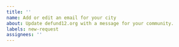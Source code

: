 ```yaml
---
title: ''
name: Add or edit an email for your city
about: Update defund12.org with a message for your community.
labels: new-request
assignees: ''
---
```


<!--
Hi, thanks for your interest in adding your city to the website. Emails on defund12.org are all written by community members. To add your city, you **must** provide:

- Email addresses (at least one) of the government officials you’d like to receive the message
- Detailed message concerning the budgeting decisions at stake in your community

**_Until you provide this content, we cannot post your city._**

Follow our [email style guidelines](https://github.com/defund12/defund12.org/blob/gh-pages/EMAIL_TEMPLATE_STYLE_GUIDE.md) for quicker acceptance. If the email style guide isn't followed, your issue will be closed. We have a friendly robot that will delete any requests that do not at least include one instance of [NAME] or [YOUR NAME] in your letter!

Remember that messages must be city-specific and focused on defunding the police. If your message is copied from an external source, please provide a link to the original source.

Your request will be **closed** until you reply with the necessary content. Thank you!
-->
